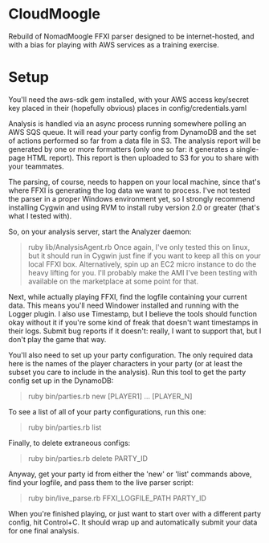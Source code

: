 CloudMoogle
===========

Rebuild of NomadMoogle FFXI parser designed to be internet-hosted, and with a bias for playing with AWS services as a training exercise.

Setup
===========
You'll need the aws-sdk gem installed, with your AWS access key/secret key placed in their (hopefully obvious) places in config/credentials.yaml

Analysis is handled via an async process running somewhere polling an AWS SQS queue. 
It will read your party config from DynamoDB and the set of actions performed so far
from a data file in S3. The analysis report will be generated by one or more formatters
(only one so far: it generates a single-page HTML report). This report is then uploaded
to S3 for you to share with your teammates.

The parsing, of course, needs to happen on your local machine, since that's where FFXI 
is generating the log data we want to process. I've not tested the parser in a proper
Windows environment yet, so I strongly recommend installing Cygwin and using RVM to install
ruby version 2.0 or greater (that's what I tested with).

So, on your analysis server, start the Analyzer daemon:
> ruby lib/AnalysisAgent.rb
Once again, I've only tested this on linux, but it should run in Cygwin just fine if you 
want to keep all this on your local FFXI box. Alternatively, spin up an EC2 micro instance
to do the heavy lifting for you. I'll probably make the AMI I've been testing with 
available on the marketplace at some point for that.

Next, while actually playing FFXI, find the logfile containing your current data. This means
you'll need Windower installed and running with the Logger plugin. I also use Timestamp, but
I believe the tools should function okay without it if you're some kind of freak that doesn't
want timestamps in their logs. Submit bug reports if it doesn't: really, I want to support that,
but I don't play the game that way.

You'll also need to set up your party configuration. The only required data here is the names of 
the player characters in your party (or at least the subset you care to include in the analysis).
Run this tool to get the party config set up in the DynamoDB:
> ruby bin/parties.rb new [PLAYER1] ... [PLAYER_N]

To see a list of all of your party configurations, run this one:
> ruby bin/parties.rb list

Finally, to delete extraneous configs:
> ruby bin/parties.rb delete PARTY_ID

Anyway, get your party id from either the 'new' or 'list' commands above, find your logfile, 
and pass them to the live parser script:
> ruby bin/live_parse.rb FFXI_LOGFILE_PATH PARTY_ID

When you're finished playing, or just want to start over with a different party config, hit Control+C. It should wrap up
and automatically submit your data for one final analysis.
